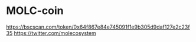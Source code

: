 # MOLC-coin
https://bscscan.com/token/0x64f867e84e745091f1e9b305d9daf127e2c23f35
https://twitter.com/molecosystem
